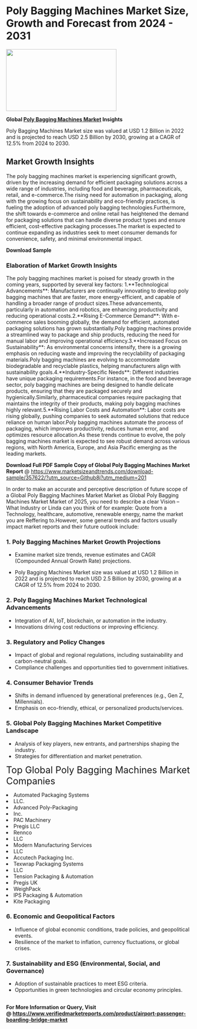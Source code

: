 <H1>Poly Bagging Machines Market Size, Growth and Forecast from 2024 - 2031</H1><img class="aligncenter size-medium wp-image-584254" src="https://thirdeyenews.in/wp-content/uploads/2024/09/Global-Market-Research-300x168.jpeg" alt="" width="300" height="168" /><p><strong>Global&nbsp;<a href="https://www.marketsizeandtrends.com/download-sample/357622/?utm_source=Github8j?utm_medium=201">Poly Bagging Machines Market</a> Insights</strong></p><p>Poly Bagging Machines Market size was valued at USD 1.2 Billion in 2022 and is projected to reach USD 2.5 Billion by 2030, growing at a CAGR of 12.5% from 2024 to 2030.</p><p><h2>Market Growth Insights</h2> The poly bagging machines market is experiencing significant growth, driven by the increasing demand for efficient packaging solutions across a wide range of industries, including food and beverage, pharmaceuticals, retail, and e-commerce.The rising need for automation in packaging, along with the growing focus on sustainability and eco-friendly practices, is fueling the adoption of advanced poly bagging technologies.Furthermore, the shift towards e-commerce and online retail has heightened the demand for packaging solutions that can handle diverse product types and ensure efficient, cost-effective packaging processes.The market is expected to continue expanding as industries seek to meet consumer demands for convenience, safety, and minimal environmental impact.<p><strong>Download Sample</strong></p> <h3>Elaboration of Market Growth Insights</h3> The poly bagging machines market is poised for steady growth in the coming years, supported by several key factors: 1.**Technological Advancements**: Manufacturers are continually innovating to develop poly bagging machines that are faster, more energy-efficient, and capable of handling a broader range of product sizes.These advancements, particularly in automation and robotics, are enhancing productivity and reducing operational costs.2.**Rising E-Commerce Demand**: With e-commerce sales booming globally, the demand for efficient, automated packaging solutions has grown substantially.Poly bagging machines provide a streamlined way to package and ship products, reducing the need for manual labor and improving operational efficiency.3.**Increased Focus on Sustainability**: As environmental concerns intensify, there is a growing emphasis on reducing waste and improving the recyclability of packaging materials.Poly bagging machines are evolving to accommodate biodegradable and recyclable plastics, helping manufacturers align with sustainability goals.4.**Industry-Specific Needs**: Different industries have unique packaging requirements.For instance, in the food and beverage sector, poly bagging machines are being designed to handle delicate products, ensuring that they are packaged securely and hygienically.Similarly, pharmaceutical companies require packaging that maintains the integrity of their products, making poly bagging machines highly relevant.5.**Rising Labor Costs and Automation**: Labor costs are rising globally, pushing companies to seek automated solutions that reduce reliance on human labor.Poly bagging machines automate the process of packaging, which improves productivity, reduces human error, and optimizes resource allocation.As these trends continue to evolve, the poly bagging machines market is expected to see robust demand across various regions, with North America, Europe, and Asia Pacific emerging as the leading markets.<p><span class=""><strong>Download Full PDF Sample Copy of Global Poly Bagging Machines Market Report</strong> @ <a href="https://www.marketsizeandtrends.com/download-sample/357622/?utm_source=Github8j?utm_medium=201" target="_blank">https://www.marketsizeandtrends.com/download-sample/357622/?utm_source=Github8j?utm_medium=201</a></span></p><p>In order to make an accurate and perceptive description of future scope of a Global&nbsp;Poly Bagging Machines Market Market as Global&nbsp;Poly Bagging Machines Market Market of 2025, you need to describe a clear Vision &ndash; What Industry or Linda can you think of for example: Quote from a Technology, healthcare, automotive, renewable energy, name the market you are Reffering to.However, some general trends and factors usually impact market reports and their future outlook include:</p><h3>1.&nbsp;<strong>Poly Bagging Machines Market Growth Projections</strong></h3><ul><li>Examine market size trends, revenue estimates and CAGR (Compounded Annual Growth Rate) projections.</li><li><p>Poly Bagging Machines Market size was valued at USD 1.2 Billion in 2022 and is projected to reach USD 2.5 Billion by 2030, growing at a CAGR of 12.5% from 2024 to 2030.</p></li></ul><h3>2.&nbsp;<strong>Poly Bagging Machines Market Technological Advancements</strong></h3><ul><li>Integration of AI, IoT, blockchain, or automation in the industry.</li><li>Innovations driving cost reductions or improving efficiency.</li></ul><h3>3.&nbsp;<strong>Regulatory and Policy Changes</strong></h3><ul><li>Impact of global and regional regulations, including sustainability and carbon-neutral goals.</li><li>Compliance challenges and opportunities tied to government initiatives.</li></ul><h3>4.&nbsp;<strong>Consumer Behavior Trends</strong></h3><ul><li>Shifts in demand influenced by generational preferences (e.g., Gen Z, Millennials).</li><li>Emphasis on eco-friendly, ethical, or personalized products/services.</li></ul><h3>5.&nbsp;<strong>Global Poly Bagging Machines Market Competitive Landscape</strong></h3><ul><li>Analysis of key players, new entrants, and partnerships shaping the industry.</li><li>Strategies for differentiation and market penetration.</li></ul><p data-pm-slice="1 1 []"><span style="color: inherit; font-family: inherit; font-size: 25px;">Top Global Poly Bagging Machines Market Companies</span></p><div class="" data-test-id=""><p><li>Automated Packaging Systems</li><li> LLC.</li><li> Advanced Poly-Packaging</li><li> Inc.</li><li> PAC Machinery</li><li> Pregis LLC</li><li> Rennco</li><li> LLC</li><li> Modern Manufacturing Services</li><li> LLC</li><li> Accutech Packaging Inc.</li><li> Texwrap Packaging Systems</li><li> LLC</li><li> Tension Packaging & Automation</li><li> Pregis UK</li><li> WeighPack</li><li> IPS Packaging & Automation</li><li> Kite Packaging</li></p></div><h3>6.&nbsp;<strong>Economic and Geopolitical Factors</strong></h3><ul><li>Influence of global economic conditions, trade policies, and geopolitical events.</li><li>Resilience of the market to inflation, currency fluctuations, or global crises.</li></ul><h3>7.&nbsp;<strong>Sustainability and ESG (Environmental, Social, and Governance)</strong></h3><ul><li>Adoption of sustainable practices to meet ESG criteria.</li><li>Opportunities in green technologies and circular economy principles.</li></ul><h2><strong style="font-size: 14px;">For More Information or Query, Visit @&nbsp;</strong><a style="background-color: #ffffff; font-size: 14px;" href="https://www.marketsizeandtrends.com/report/poly-bagging-machines-market/" target="_blank">https://www.verifiedmarketreports.com/product/airport-passenger-boarding-bridge-market</a></h2>